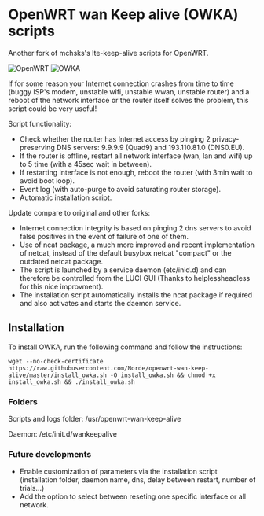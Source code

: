 # OpenWRT wan Keep alive (OWKA) scripts

Another fork of mchsks's lte-keep-alive scripts for OpenWRT.


![OpenWRT](https://raw.githubusercontent.com/Norde/openwrt-wan-keep-alive/edit/master/images/openwrt2020.png)
![OWKA](https://raw.githubusercontent.com/Norde/openwrt-wan-keep-alive/edit/master/owka.png)



If for some reason your Internet connection crashes from time to time (buggy ISP's modem, unstable wifi, unstable wwan, unstable router) and a reboot of the network interface or the router itself solves the problem, this script could be very useful!



Script functionality:
- Check whether the router has Internet access by pinging 2 privacy-preserving DNS servers: 9.9.9.9 (Quad9) and 193.110.81.0 (DNS0.EU).
- If the router is offline, restart all network interface (wan, lan and wifi) up to 5 time (with a 45sec wait in between).
- If restarting interface is not enough, reboot the router (with 3min wait to avoid boot loop).
- Event log (with auto-purge to avoid saturating router storage).
- Automatic installation script.
  

Update compare to original and other forks:
- Internet connection integrity is based on pinging 2 dns servers to avoid false positives in the event of failure of one of them.
- Use of ncat package, a much more improved and recent implementation of netcat, instead of the default busybox netcat "compact" or the outdated netcat package.
- The script is launched by a service daemon (etc/inid.d) and can therefore be controlled from the LUCI GUI (Thanks to helplessheadless for this nice improvment).
- The installation script automatically installs the ncat package if required and also activates and starts the daemon service.


## Installation

To install OWKA, run the following command and follow the instructions:

	wget --no-check-certificate https://raw.githubusercontent.com/Norde/openwrt-wan-keep-alive/master/install_owka.sh -O install_owka.sh && chmod +x install_owka.sh && ./install_owka.sh



### Folders

Scripts and logs folder:
/usr/openwrt-wan-keep-alive

Daemon:
/etc/init.d/wankeepalive

   
### Future developments

- Enable customization of parameters via the installation script (installation folder, daemon name, dns, delay between restart, number of trials...)
- Add the option to select between reseting one specific interface or all network.

